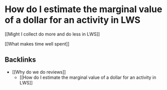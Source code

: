 # How do I estimate the marginal value of a dollar for an activity in LWS
[[Might I collect do more and do less in LWS]]

[[What makes time well spent]]

## Backlinks
* [[Why do we do reviews]]
	* [[How do I estimate the marginal value of a dollar for an activity in LWS]]

<!-- #p1 -->

<!-- {BearID:E79B8A19-0907-4CA2-824A-CAD81A027491-13323-000032F49B0AB036} -->
